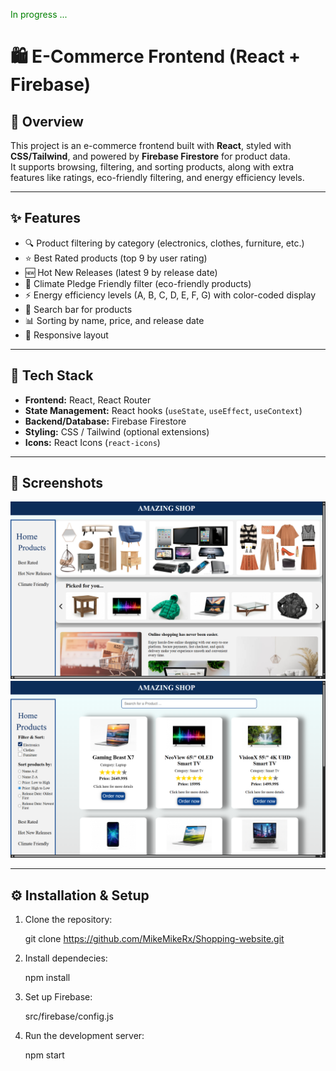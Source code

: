 <span style="color:green">In progress ...</span>

# 🛍️ E-Commerce Frontend (React + Firebase)

## 📌 Overview  
This project is an e-commerce frontend built with **React**, styled with **CSS/Tailwind**, and powered by **Firebase Firestore** for product data.  
It supports browsing, filtering, and sorting products, along with extra features like ratings, eco-friendly filtering, and energy efficiency levels.

---

## ✨ Features  
- 🔍 Product filtering by category (electronics, clothes, furniture, etc.)  
- ⭐ Best Rated products (top 9 by user rating)  
- 🆕 Hot New Releases (latest 9 by release date)  
- 🌱 Climate Pledge Friendly filter (eco-friendly products)  
- ⚡ Energy efficiency levels (A, B, C, D, E, F, G) with color-coded display  
- 🔎 Search bar for products  
- 📊 Sorting by name, price, and release date  
- 📱 Responsive layout  

---

## 🚀 Tech Stack  
- **Frontend:** React, React Router  
- **State Management:** React hooks (`useState`, `useEffect`, `useContext`)  
- **Backend/Database:** Firebase Firestore  
- **Styling:** CSS / Tailwind (optional extensions)  
- **Icons:** React Icons (`react-icons`)  

---

## 📸 Screenshots

![shot-1](./screenshots/shot-1.png)
![shot-2](./screenshots/shot-2.png)

---

## ⚙️ Installation & Setup  

1. Clone the repository:  

   git clone https://github.com/MikeMikeRx/Shopping-website.git

2. Install dependecies:

    npm install

3. Set up Firebase:

    src/firebase/config.js

4. Run the development server:

    npm start
